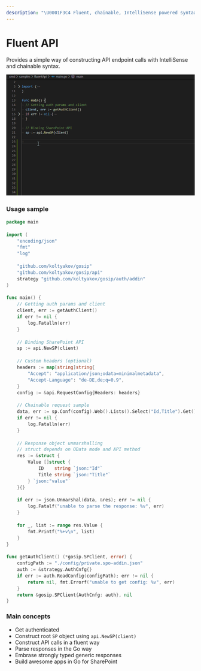 ```yaml
---
description: "\U0001F3C4 Fluent, chainable, IntelliSense powered syntax to master SharePoint API"
---
```


# Fluent API

Provides a simple way of constructing API endpoint calls with IntelliSense and chainable syntax.

![](../.gitbook/assets/fluent.gif)

### Usage sample

```go
package main

import (
	"encoding/json"
	"fmt"
	"log"

	"github.com/koltyakov/gosip"
	"github.com/koltyakov/gosip/api"
	strategy "github.com/koltyakov/gosip/auth/addin"
)

func main() {
	// Getting auth params and client
	client, err := getAuthClient()
	if err != nil {
		log.Fatalln(err)
	}

	// Binding SharePoint API
	sp := api.NewSP(client)

	// Custom headers (optional)
	headers := map[string]string{
		"Accept": "application/json;odata=minimalmetadata",
		"Accept-Language": "de-DE,de;q=0.9",
	}
	config := &api.RequestConfig{Headers: headers}

	// Chainable request sample
	data, err := sp.Conf(config).Web().Lists().Select("Id,Title").Get()
	if err != nil {
		log.Fatalln(err)
	}

	// Response object unmarshalling
	// struct depends on OData mode and API method
	res := &struct {
		Value []struct {
			ID    string `json:"Id"`
			Title string `json:"Title"`
		} `json:"value"`
	}{}

	if err := json.Unmarshal(data, &res); err != nil {
		log.Fatalf("unable to parse the response: %v", err)
	}

	for _, list := range res.Value {
		fmt.Printf("%+v\n", list)
	}
}

func getAuthClient() (*gosip.SPClient, error) {
	configPath := "./config/private.spo-addin.json"
	auth := &strategy.AuthCnfg{}
	if err := auth.ReadConfig(configPath); err != nil {
		return nil, fmt.Errorf("unable to get config: %v", err)
	}
	return &gosip.SPClient{AuthCnfg: auth}, nil
}
```

### Main concepts

* Get authenticated
* Construct root `SP` object using `api.NewSP(client)`
* Construct API calls in a fluent way
* Parse responses in the Go way
* Embrase strongly typed generic responses
* Build awesome apps in Go for SharePoint

